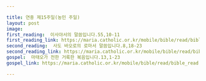 ```yaml
---

title: 연중 제15주일(농민 주일)
layout: post 
image:  
first_reading:  이사야서의 말씀입니다.55,10-11
first_reading_link: https://maria.catholic.or.kr/mobile/bible/read/bible_read.asp?m=1&n=133&p=37
second_reading:  사도 바오로의 로마서 말씀입니다.8,18-23
second_reading_link: https://maria.catholic.or.kr/mobile/bible/read/bible_read.asp?m=2&n=152&p=8
gospel:  마태오가 전한 거룩한 복음입니다.13,1-23
gospel_link: https://maria.catholic.or.kr/mobile/bible/read/bible_read.asp?m=2&n=150&p=11

---
```


